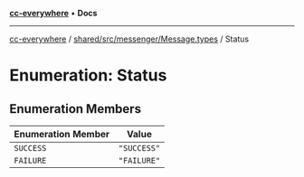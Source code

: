 [**cc-everywhere**](../../../../../index.md) • **Docs**

***

[cc-everywhere](../../../../../index.md) / [shared/src/messenger/Message.types](../index.md) / Status

# Enumeration: Status

## Enumeration Members

| Enumeration Member | Value |
| ------ | ------ |
| `SUCCESS` | `"SUCCESS"` |
| `FAILURE` | `"FAILURE"` |
